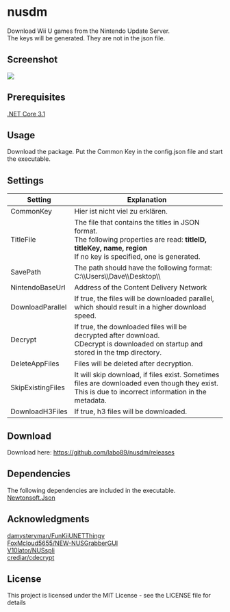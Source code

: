 # nusdm
Download Wii U games from the Nintendo Update Server.  
The keys will be generated. They are not in the json file.

## Screenshot
![](https://github.com/"")

## Prerequisites
[.NET Core 3.1](https://dotnet.microsoft.com/download/dotnet-core/3.1)

## Usage
Download the package. Put the Common Key in the config.json file and start the executable.

## Settings

Setting | Explanation
------------ | -------------
CommonKey | Hier ist nicht viel zu erklären.
TitleFile | The file that contains the titles in JSON format. <br/> The following properties are read: **titleID, titleKey, name, region** <br/> If no key is specified, one is generated.
SavePath | The path should have the following format: C:\\\Users\\\Dave\\\Desktop\\\
NintendoBaseUrl | Address of the Content Delivery Network
DownloadParallel | If true, the files will be downloaded parallel, which should result in a higher download speed.
Decrypt | If true, the downloaded files will be decrypted after download. <br/> CDecrypt is downloaded on startup and stored in the tmp directory.
DeleteAppFiles | Files will be deleted after decryption.
SkipExistingFiles | It will skip download, if files exist. Sometimes files are downloaded even though they exist. <br/> This is due to incorrect information in the metadata.
DownloadH3Files | If true, h3 files will be downloaded.

## Download
Download here: https://github.com/labo89/nusdm/releases

## Dependencies
The following dependencies are included in the executable.  
[Newtonsoft.Json](https://www.nuget.org/packages/Newtonsoft.Json/)

## Acknowledgments
[damysteryman/FunKiiUNETThingy](https://github.com/damysteryman/FunKiiUNETThingy)  
[FoxMcloud5655/NEW-NUSGrabberGUI](https://github.com/FoxMcloud5655/NEW-NUSGrabberGUI)  
[V10lator/NUSspli](https://github.com/V10lator/NUSspli)  
[crediar/cdecrypt](https://code.google.com/archive/p/cdecrypt)


## License
This project is licensed under the MIT License - see the LICENSE file for details
